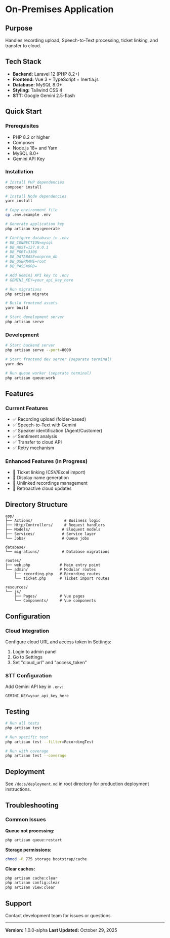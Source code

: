 # On-Premises Application

## Purpose
Handles recording upload, Speech-to-Text processing, ticket linking, and transfer to cloud.

## Tech Stack
- **Backend:** Laravel 12 (PHP 8.2+)
- **Frontend:** Vue 3 + TypeScript + Inertia.js
- **Database:** MySQL 8.0+
- **Styling:** Tailwind CSS 4
- **STT:** Google Gemini 2.5-flash

## Quick Start

### Prerequisites
- PHP 8.2 or higher
- Composer
- Node.js 18+ and Yarn
- MySQL 8.0+
- Gemini API Key

### Installation

```bash
# Install PHP dependencies
composer install

# Install Node dependencies
yarn install

# Copy environment file
cp .env.example .env

# Generate application key
php artisan key:generate

# Configure database in .env
# DB_CONNECTION=mysql
# DB_HOST=127.0.0.1
# DB_PORT=3306
# DB_DATABASE=onprem_db
# DB_USERNAME=root
# DB_PASSWORD=

# Add Gemini API key to .env
# GEMINI_KEY=your_api_key_here

# Run migrations
php artisan migrate

# Build frontend assets
yarn build

# Start development server
php artisan serve
```

### Development

```bash
# Start backend server
php artisan serve --port=8000

# Start frontend dev server (separate terminal)
yarn dev

# Run queue worker (separate terminal)
php artisan queue:work
```

## Features

### Current Features
- ✅ Recording upload (folder-based)
- ✅ Speech-to-Text with Gemini
- ✅ Speaker identification (Agent/Customer)
- ✅ Sentiment analysis
- ✅ Transfer to cloud API
- ✅ Retry mechanism

### Enhanced Features (In Progress)
- 🔄 Ticket linking (CSV/Excel import)
- 🔄 Display name generation
- 🔄 Unlinked recordings management
- 🔄 Retroactive cloud updates

## Directory Structure

```
app/
├── Actions/              # Business logic
├── Http/Controllers/     # Request handlers
├── Models/              # Eloquent models
├── Services/            # Service layer
└── Jobs/                # Queue jobs

database/
└── migrations/          # Database migrations

routes/
├── web.php             # Main entry point
└── admin/              # Modular routes
    ├── recording.php   # Recording routes
    └── ticket.php      # Ticket import routes

resources/
└── js/
    ├── Pages/          # Vue pages
    └── Components/     # Vue components
```

## Configuration

### Cloud Integration

Configure cloud URL and access token in Settings:
1. Login to admin panel
2. Go to Settings
3. Set "cloud_url" and "access_token"

### STT Configuration

Add Gemini API key in `.env`:
```
GEMINI_KEY=your_api_key_here
```

## Testing

```bash
# Run all tests
php artisan test

# Run specific test
php artisan test --filter=RecordingTest

# Run with coverage
php artisan test --coverage
```

## Deployment

See `/docs/deployment.md` in root directory for production deployment instructions.

## Troubleshooting

### Common Issues

**Queue not processing:**
```bash
php artisan queue:restart
```

**Storage permissions:**
```bash
chmod -R 775 storage bootstrap/cache
```

**Clear caches:**
```bash
php artisan cache:clear
php artisan config:clear
php artisan view:clear
```

## Support

Contact development team for issues or questions.

---

**Version:** 1.0.0-alpha
**Last Updated:** October 29, 2025
